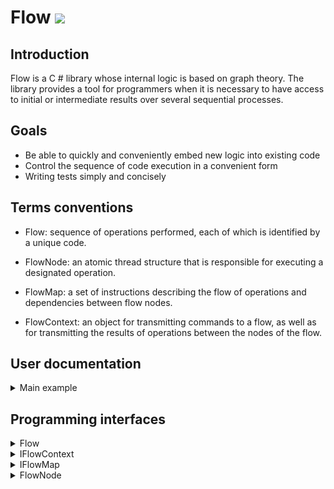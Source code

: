# Flow <img src="https://github.com/VasilyAK/Flow/workflows/Flow-CI/badge.svg?branch=master"/>

## Introduction

Flow is a C # library whose internal logic is based on graph theory. The library provides a tool for programmers when it is necessary to have access to initial or intermediate results over several sequential processes.

## Goals

- Be able to quickly and conveniently embed new logic into existing code
- Control the sequence of code execution in a convenient form
- Writing tests simply and concisely

## Terms conventions

- Flow: sequence of operations performed, each of which is identified by a unique code.

- FlowNode: an atomic thread structure that is responsible for executing a designated operation.

- FlowMap: a set of instructions describing the flow of operations and dependencies between flow nodes.

- FlowContext: an object for transmitting commands to a flow, as well as for transmitting the results of operations between the nodes of the flow.

## User documentation

<details>
  <summary>Main example</summary>

### Operation flow chart

          -----| FirstStep | -----
          |                      |
    | SecondStep |         | FourthStep |
          |                      |
    | ThirdStep  |         |  FifthStep |

### Implementation example

```c#
    public enum IndexExample
    {
        FirstStep,
        SecondStep,
        ThirdStep,
        FourthStep,
        FifthStep,
    }

    public class FlowContextExample : FlowContext
    {
        public string SelectedBranch { get; set; } = "No branch";
        public int FirstValue { get; set; }
        public int SecondValue { get; set; }
        public int ThirdValue { get; set; }
        public object NonControlResource { get; set; }

        public new void Dispose() => NonControlResource = null; //.Dispose()
    }

    public class FlowExample : Flow<FlowContextExample>
    {
        public FlowExample() : base(FlowCache<FlowExample>()) { } //micro optimization

        public (string branch, int summ) GetResult() => ProcessContext(RunFlow());

        public async Task<(string branch, int summ)> GetResultAsync() => ProcessContext(await RunFlowAsync());

        protected override void BuildFlowMap()
        {
            flowMap
                .AddRoot(IndexExample.FirstStep, FirstStepAction)
                .AddNext(IndexExample.SecondStep, SecondStepAction)
                .AddNext(IndexExample.ThirdStep, ThirdStepAction);

            flowMap
                .GetNode(IndexExample.FirstStep)
                .AddNext(IndexExample.FourthStep, FourthStepAction)
                .AddNext(IndexExample.FifthStep, FirthStepAction);
        }

        private static void FirstStepAction(FlowContextExample ctx)
        {
            ctx.FirstValue = new Random().Next(10);
            if (ctx.FirstValue < 5)
            {
                ctx.SelectedBranch = "Left branch";
                ctx.SetNext(IndexExample.SecondStep);
            }
            else
            {
                ctx.SelectedBranch = "Right branch";
                ctx.SetNext(IndexExample.FourthStep);
            }
        }

        private static void SecondStepAction(FlowContextExample ctx)
        {
            ctx.SecondValue = 10;
        }

        private static Task ThirdStepAction(FlowContextExample ctx)
        {
            ctx.ThirdValue = 20;
            return Task.CompletedTask;
        }

        private static Task FourthStepAction(FlowContextExample ctx)
        {
            ctx.SecondValue = 100;
            return Task.CompletedTask;
        }

        private static void FirthStepAction(FlowContextExample ctx)
        {
            ctx.ThirdValue = 200;
        }

        private (string branch, int summ) ProcessContext(FlowContextExample context)
        {
            var summ = context.FirstValue + context.SecondValue + context.ThirdValue;
            return (context.SelectedBranch, summ);
        }
```
</details>

## Programming interfaces

<details>
  <summary>Flow</summary>

```c#
    public abstract class Flow
    {
        public virtual void Dispose();

        // Start the flow for execution
        public TFlowContext RunFlow();
        public async Task<TFlowContext> RunFlowAsync();

        // Build a flow map
        protected virtual void BuildFlowMap() { };
    }
```
</details>

<details>
  <summary>IFlowContext</summary>

```c#
    public interface IFlowContext
    {
        IReadOnlyFlowNode[] CompletedNodes { get ; }
        IReadOnlyFlowNode CurrentFlowNode { get ; }
        IReadOnlyFlowNode NextFlowNode { get ; }
        IReadOnlyFlowNode PreviousFlowNode { get ; }
        
        void Dispose();

        // Assign the next executable node
        void SetNext(string flowNodeIndex);
        void SetNext<TIndex>(TIndex flowNodeIndex) where TIndex : struct;
    }
```
</details>

<details>
  <summary>IFlowMap</summary>

```c#
    public interface IFlowMap<TFlowContext> where TFlowContext : IFlowContext
    {
        bool IsValid { get; }
        FlowMapValidationError[] ValidationErrors { get; }

        // Add a root node to the map
        IFlowNode<TFlowContext> AddRoot(string flowNodeIndex);
        IFlowNode<TFlowContext> AddRoot<TIndex>(TIndex flowNodeIndex) where TIndex : struct;
        IFlowNode<TFlowContext> AddRoot(string flowNodeIndex, Action<TFlowContext> flowNodeAction);
        IFlowNode<TFlowContext> AddRoot<TIndex>(TIndex flowNodeIndex, Action<TFlowContext> flowNodeAction) where TIndex : struct;
        IFlowNode<TFlowContext> AddRoot(string flowNodeIndex, Func<TFlowContext, Task> flowNodeAction);
        IFlowNode<TFlowContext> AddRoot<TIndex>(TIndex flowNodeIndex, Func<TFlowContext, Task> flowNodeAction) where TIndex : struct;

        // Get a node by its index
        IFlowNode<TFlowContext> GetNode(string flowNodeIndex);
        IFlowNode<TFlowContext> GetNode<TIndex>(TIndex flowNodeIndex) where TIndex : struct;

        // Get root node
        IFlowNode<TFlowContext> GetRoot();
    }
```
</details>

<details>
  <summary>FlowNode</summary>

```c#
    public interface IReadOnlyFlowNode
    {
        string Index { get; }
        bool HasAction { get; }
        bool IsValid { get; }
        FlowNodeType Type { get; }
    }
```

```c#
    public interface IFlowNode<TFlowContext> : IReadOnlyFlowNode where TFlowContext : IFlowContext
    {
        // Should use for debug only
        FlowNodeValidationError[] ValidationErrors { get; }

        // Assign an executable action to the node
        IFlowNode<TFlowContext> AddAction(Action<TFlowContext> flowNodeAction);
        IFlowNode<TFlowContext> AddAction(Func<TFlowContext, Task> flowNodeAction);

        // Add a link to the next executable node
        IFlowNode<TFlowContext> AddNext(string flowNodeIndex);
        IFlowNode<TFlowContext> AddNext<TIndex>(TIndex flowNodeIndex) where TIndex : struct;
        IFlowNode<TFlowContext> AddNext(string flowNodeIndex, Action<TFlowContext> flowNodeAction);
        IFlowNode<TFlowContext> AddNext<TIndex>(TIndex flowNodeIndex, Action<TFlowContext> flowNodeAction) where TIndex : struct;
        IFlowNode<TFlowContext> AddNext(string flowNodeIndex, Func<TFlowContext, Task> flowNodeAction);
        IFlowNode<TFlowContext> AddNext<TIndex>(TIndex flowNodeIndex, Func<TFlowContext, Task> flowNodeAction) where TIndex : struct;
    }
```
</details>
